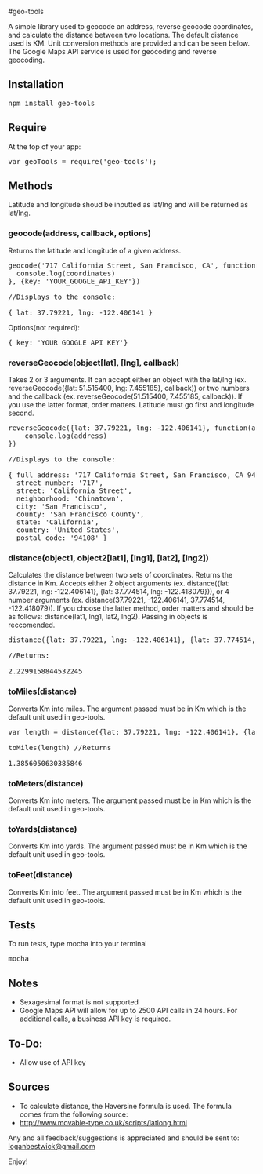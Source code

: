 #geo-tools

A simple library used to geocode an address, reverse geocode coordinates, and calculate the distance between two locations. The default distance used is KM. Unit conversion methods are provided and can be seen below. The Google Maps API service is used for geocoding and reverse geocoding. 

<h2>Installation</h2>

<pre>
npm install geo-tools
</pre>

<h2>Require</h2>

At the top of your app:

<pre>
var geoTools = require('geo-tools');
</pre>

<h2>Methods</h2>

Latitude and longitude shoud be inputted as lat/lng and will be returned as lat/lng.

<h3>geocode(address, callback, options)</h3>

Returns the latitude and longitude of a given address. 

<pre>
geocode('717 California Street, San Francisco, CA', function(coordinates){
  console.log(coordinates)
}, {key: 'YOUR_GOOGLE_API_KEY'})

//Displays to the console:

{ lat: 37.79221, lng: -122.406141 }
</pre>

Options(not required):

<pre>
{ key: 'YOUR_GOOGLE_API_KEY'}
</pre>

<h3>reverseGeocode(object[lat], [lng], callback)</h3>

Takes 2 or 3 arguments. It can accept either an object with the lat/lng (ex. reverseGeocode({lat: 51.515400, lng: 7.455185}, callback)) or two numbers and the callback (ex. reverseGeocode(51.515400, 7.455185, callback)). If you use the latter format, order matters. Latitude must go first and longitude second.

<pre>
reverseGeocode({lat: 37.79221, lng: -122.406141}, function(address){
	console.log(address)
})

//Displays to the console:

{ full_address: '717 California Street, San Francisco, CA 94108, USA',
  street_number: '717',
  street: 'California Street',
  neighborhood: 'Chinatown',
  city: 'San Francisco',
  county: 'San Francisco County',
  state: 'California',
  country: 'United States',
  postal_code: '94108' }
</pre>

<h3>distance(object1, object2[lat1], [lng1], [lat2], [lng2])</h3>

Calculates the distance between two sets of coordinates. Returns the distance in Km. Accepts either 2 object arguments (ex. distance({lat: 37.79221, lng: -122.406141}, {lat: 37.774514, lng: -122.418079})), or 4 number arguments (ex. distance(37.79221, -122.406141, 37.774514, -122.418079)). If you choose the latter method, order matters and should be as follows: distance(lat1, lng1, lat2, lng2). Passing in objects is reccomended. 

<pre>
distance({lat: 37.79221, lng: -122.406141}, {lat: 37.774514, lng: -122.418079})

//Returns:

2.2299158844532245
</pre>

<h3>toMiles(distance)</h3>

Converts Km into miles. The argument passed must be in Km which is the default unit used in geo-tools.

<pre>
var length = distance({lat: 37.79221, lng: -122.406141}, {lat: 37.774514, lng: -122.418079});

toMiles(length) //Returns

1.3856050630385846
</pre>

<h3>toMeters(distance)</h3>

Converts Km into meters. The argument passed must be in Km which is the default unit used in geo-tools.

<h3>toYards(distance)</h3>

Converts Km into yards. The argument passed must be in Km which is the default unit used in geo-tools.

<h3>toFeet(distance)</h3>

Converts Km into feet. The argument passed must be in Km which is the default unit used in geo-tools.

<h2>Tests</h2>

To run tests, type mocha into your terminal

<pre>
mocha
</pre>

<h2>Notes</h2>
<ul>
	<li>Sexagesimal format is not supported</li>
	<li>Google Maps API will allow for up to 2500 API calls in 24 hours. For additional calls, a business API key is required.</li>
</ul>

<h2>To-Do:</h2>
<ul>
	<li>Allow use of API key</li>
</ul>

<h2>Sources</h2>
<ul>
	<li>To calculate distance, the Haversine formula is used. The formula comes from the following source:</li>
	<li><a href="http://www.movable-type.co.uk/scripts/latlong.html">http://www.movable-type.co.uk/scripts/latlong.html</a></li>
</ul>

Any and all feedback/suggestions is appreciated and should be sent to: [loganbestwick@gmail.com](mailto:loganbestwick@gmail.com)

Enjoy!